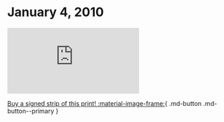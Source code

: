# January 4, 2010

![](https://www.achewood.com/comic.php?date=01042010)

[Buy a signed strip of this print! :material-image-frame:](https://achewood-holiday-pop-up.myshopify.com/products/strip#01042010){ .md-button .md-button--primary }

